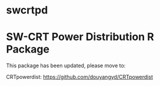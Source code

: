 # swcrtpd
# SW-CRT Power Distribution R Package

This package has been updated, please move to:

CRTpowerdist:
https://github.com/douyangyd/CRTpowerdist
